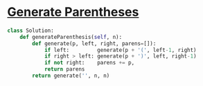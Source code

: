 # [Generate Parentheses](https://leetcode.com/explore/interview/card/top-interview-questions-medium/109/backtracking/794/)

```python
class Solution:
    def generateParenthesis(self, n):
        def generate(p, left, right, parens=[]):
            if left:         generate(p + '(', left-1, right)
            if right > left: generate(p + ')', left, right-1)
            if not right:    parens += p,
            return parens
        return generate('', n, n)
        
```
